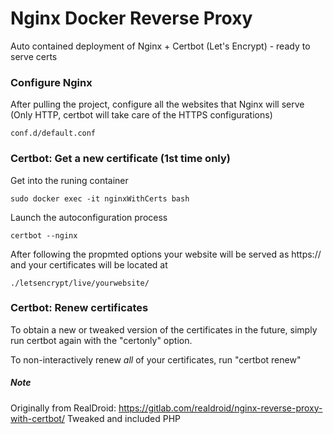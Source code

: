 # Nginx Docker Reverse Proxy

Auto contained deployment of Nginx + Certbot (Let's Encrypt) - ready to serve certs

### Configure Nginx

After pulling the project, configure all the websites that Nginx will serve (Only HTTP, certbot will take care of the HTTPS configurations)

```
conf.d/default.conf
```

### Certbot: Get a new certificate (1st time only)

Get into the runing container

```
sudo docker exec -it nginxWithCerts bash
```

Launch the autoconfiguration process

```
certbot --nginx
```

After following the propmted options your website will be served as https:// and your certificates will be located at

```
./letsencrypt/live/yourwebsite/
```

### Certbot: Renew certificates

To obtain a new or tweaked version of the certificates in the future,
simply run certbot again with the "certonly" option.

To non-interactively renew _all_ of your certificates, run "certbot renew"


##### Note
Originally from RealDroid:
https://gitlab.com/realdroid/nginx-reverse-proxy-with-certbot/
Tweaked and included PHP